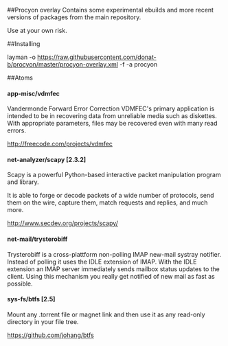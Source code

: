 ##Procyon overlay
Contains some experimental ebuilds and more recent versions of packages from the main repository.

Use at your own risk.

##Installing

layman -o https://raw.githubusercontent.com/donat-b/procyon/master/procyon-overlay.xml -f -a procyon

##Atoms

#### app-misc/vdmfec
Vandermonde Forward Error Correction
VDMFEC's primary application is intended to be in recovering data from unreliable media such as diskettes. With appropriate parameters, files may be recovered even with many read errors.

http://freecode.com/projects/vdmfec


#### net-analyzer/scapy [2.3.2]
Scapy is a powerful Python-based interactive packet manipulation program and library.

It is able to forge or decode packets of a wide number of protocols, send them on the wire, capture them, match requests and replies, and much more.

http://www.secdev.org/projects/scapy/


#### net-mail/trysterobiff
Trysterobiff is a cross-plattform non-polling IMAP new-mail systray notifier.
Instead of polling it uses the IDLE extension of IMAP. With the IDLE extension
an IMAP server immediately sends mailbox status updates to the client. Using
this mechanism you really get notified of new mail as fast as possible.


#### sys-fs/btfs [2.5]
Mount any .torrent file or magnet link and then use it as any read-only directory in your file tree.

https://github.com/johang/btfs
